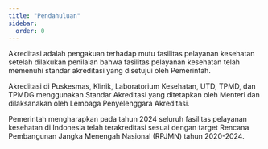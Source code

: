 ```yaml
---
title: "Pendahuluan"
sidebar:
  order: 0
---
```


Akreditasi adalah pengakuan terhadap mutu fasilitas pelayanan kesehatan setelah dilakukan penilaian bahwa fasilitas pelayanan kesehatan telah memenuhi standar akreditasi yang disetujui oleh Pemerintah. 

Akreditasi di Puskesmas, Klinik, Laboratorium Kesehatan, UTD, TPMD, dan TPMDG menggunakan Standar Akreditasi yang ditetapkan oleh Menteri dan dilaksanakan oleh Lembaga Penyelenggara Akreditasi. 

Pemerintah mengharapkan pada tahun 2024 seluruh fasilitas pelayanan kesehatan di Indonesia telah terakreditasi sesuai dengan target Rencana Pembangunan Jangka Menengah Nasional (RPJMN) tahun 2020-2024.
